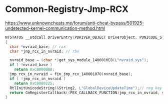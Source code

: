 # Common-Registry-Jmp-RCX
https://www.unknowncheats.me/forum/anti-cheat-bypass/501925-undetected-kernel-communication-method.html

```C++
NTSTATUS __stdcall DriverEntry(PDRIVER_OBJECT DriverObject, PUNICODE_STRING RegistryPath)
{
  char *nvraid_base; // rax
  char *jmp_rcx_in_nvraid; // rbx

  nvraid_base = (char *)get_sys_module_1400010E8(L"nvraid.sys");
  if ( !nvraid_base )
    return 0xC0000008;
  jmp_rcx_in_nvraid = fin_jmp_rcx_140001070(nvraid_base);
  if ( !jmp_rcx_in_nvraid )
    return 0xC0000225;
  RtlInitUnicodeString(&String2, L"GlobalDeviceUpdateTime");// reg key
  return CmRegisterCallback((PEX_CALLBACK_FUNCTION)jmp_rcx_in_nvraid, sub_1400011E0, stru_140003000);
}
```
